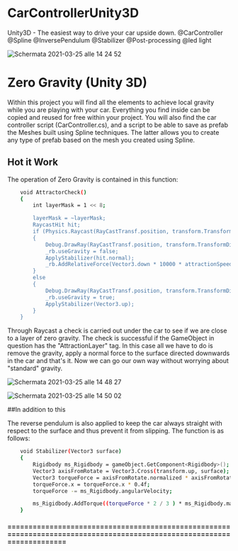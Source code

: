 # CarControllerUnity3D
 Unity3D - The easiest way to drive your car upside down. @CarController @Spline @InversePendulum @Stabilizer @Post-processing @led light
 
  ![Schermata 2021-03-25 alle 14 24 52](https://user-images.githubusercontent.com/38981338/112486809-8282bf80-8d7c-11eb-82b7-9d42cdfd0bf7.png)

 
 # Zero Gravity (Unity 3D)

Within this project you will find all the elements to achieve local gravity while you are playing with your car.
Everything you find inside can be copied and reused for free within your project. You will also find the car controller script (CarController.cs), and a script to be able to save as prefab the Meshes built using Spline techniques. The latter allows you to create any type of prefab based on the mesh you created using Spline.

## Hot it Work
The operation of Zero Gravity is contained in this function:

```bash
    void AttractorCheck()
    {
        int layerMask = 1 << 8;

        layerMask = ~layerMask;
        RaycastHit hit;
        if (Physics.Raycast(RayCastTransf.position, transform.TransformDirection(Vector3.down), out hit, 5, layerMask) && hit.transform.CompareTag("AttractionLayer"))
        {
            Debug.DrawRay(RayCastTransf.position, transform.TransformDirection(Vector3.down) * hit.distance, Color.yellow);
            _rb.useGravity = false;
            ApplyStabilizer(hit.normal);
            _rb.AddRelativeForce(Vector3.down * 10000 * attractionSpeed * Time.fixedDeltaTime);
        }
        else
        {
            Debug.DrawRay(RayCastTransf.position, transform.TransformDirection(Vector3.down) * 5, Color.white);
            _rb.useGravity = true;
            ApplyStabilizer(Vector3.up);
        }
    }
```

Through Raycast a check is carried out under the car to see if we are close to a layer of zero gravity. 
The check is successful if the GameObject in question has the "AttractionLayer" tag. 
In this case all we have to do is remove the gravity, apply a normal force to the surface directed downwards in the car and that's it. 
Now we can go our own way without worrying about "standard" gravity.

 
 ![Schermata 2021-03-25 alle 14 48 27](https://user-images.githubusercontent.com/38981338/112486845-8c0c2780-8d7c-11eb-93f6-63805b1247c6.png)
 
 ![Schermata 2021-03-25 alle 14 50 02](https://user-images.githubusercontent.com/38981338/112487053-b958d580-8d7c-11eb-9eb9-23815f5c537c.png)



 ##In addition to this

The reverse pendulum is also applied to keep the car always straight with respect to the surface and thus prevent it from slipping. 
The function is as follows:

```bash
    void Stabilizer(Vector3 surface)
    {
        Rigidbody ms_Rigidbody = gameObject.GetComponent<Rigidbody>();
        Vector3 axisFromRotate = Vector3.Cross(transform.up, surface);
        Vector3 torqueForce = axisFromRotate.normalized * axisFromRotate.magnitude * _stabilizerMotorTorque;
        torqueForce.x = torqueForce.x * 0.4f;
        torqueForce -= ms_Rigidbody.angularVelocity;

        ms_Rigidbody.AddTorque((torqueForce * 2 / 3 ) * ms_Rigidbody.mass * 0.02f, ForceMode.Impulse);
    }
```


#### ========================================================================================================================
